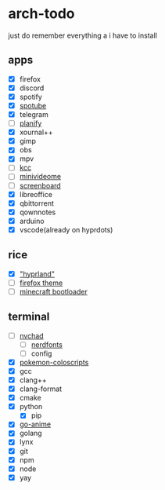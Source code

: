 # arch-todo
just do remember everything a i have to install

## apps
- [x] firefox
- [x] discord
- [x] spotify
- [x] [spotube](https://github.com/KRTirtho/spotube)
- [x] telegram
- [ ] [planify](https://github.com/alainm23/planify)
- [x] xournal++
- [x] gimp
- [x] obs
- [x] mpv
- [ ] [kcc](https://github.com/ciromattia/kcc)
- [ ] [minivideome](https://github.com/maykbrito/mini-video-me)
- [ ] [screenboard](https://github.com/maykbrito/screenboard)
- [x] libreoffice
- [x] qbittorrent
- [x] qownnotes
- [x] arduino
- [x] vscode(already on hyprdots)
## rice
- [x] ["hyprland"](https://github.com/prasanthrangan/hyprdots)
- [ ] [firefox theme](https://github.com/datguypiko/Firefox-Mod-Blur)
- [ ] [minecraft bootloader](https://github.com/Lxtharia/minegrub-theme)
## terminal
- [ ] [nvchad](https://github.com/NvChad/NvChad)
  - [ ] [nerdfonts](https://github.com/ryanoasis/nerd-fonts)
  - [ ] config 
- [x] [pokemon-coloscripts](https://gitlab.com/phoneybadger/pokemon-colorscripts)
- [x] gcc
- [x] clang++
- [x] clang-format
- [x] cmake
- [x] python
  - [x] pip
- [x] [go-anime](https://github.com/alvarorichard/GoAnime)
- [x] golang
- [x] lynx
- [x] git
- [x] npm
- [x] node
- [x] yay
